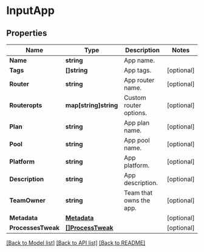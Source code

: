 # InputApp

## Properties
Name | Type | Description | Notes
------------ | ------------- | ------------- | -------------
**Name** | **string** | App name. | 
**Tags** | **[]string** | App tags. | [optional] 
**Router** | **string** | App router name. | [optional] 
**Routeropts** | **map[string]string** | Custom router options. | [optional] 
**Plan** | **string** | App plan name. | [optional] 
**Pool** | **string** | App pool name. | [optional] 
**Platform** | **string** | App platform. | [optional] 
**Description** | **string** | App description. | [optional] 
**TeamOwner** | **string** | Team that owns the app. | [optional] 
**Metadata** | [**Metadata**](Metadata.md) |  | [optional] 
**ProcessesTweak** | [**[]ProcessTweak**](ProcessTweak.md) |  | [optional] 

[[Back to Model list]](../README.md#documentation-for-models) [[Back to API list]](../README.md#documentation-for-api-endpoints) [[Back to README]](../README.md)


